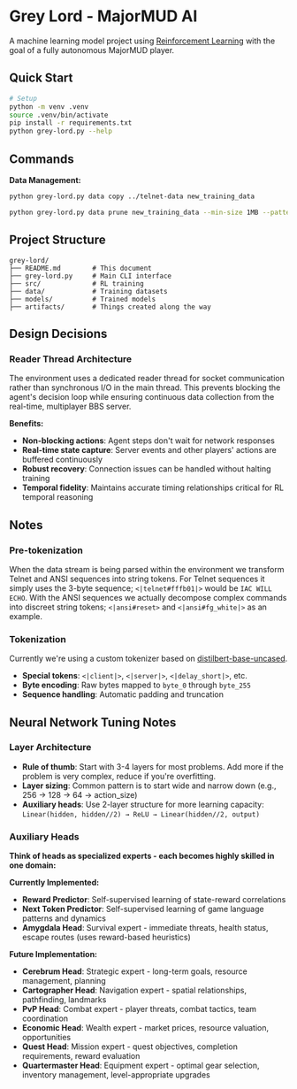 # Grey Lord - MajorMUD AI

A machine learning model project using [Reinforcement Learning](https://en.wikipedia.org/wiki/Reinforcement_learning) with the goal of a fully autonomous MajorMUD player. 

## Quick Start

```bash
# Setup
python -m venv .venv
source .venv/bin/activate
pip install -r requirements.txt
python grey-lord.py --help
```

## Commands

**Data Management:**
```bash
python grey-lord.py data copy ../telnet-data new_training_data
```
```bash
python grey-lord.py data prune new_training_data --min-size 1MB --pattern *.log
```

## Project Structure

```
grey-lord/
├── README.md        # This document
├── grey-lord.py     # Main CLI interface
├── src/             # RL training
├── data/            # Training datasets
├── models/          # Trained models
├── artifacts/       # Things created along the way
```

## Design Decisions

### Reader Thread Architecture
The environment uses a dedicated reader thread for socket communication rather than synchronous I/O in the main thread. This prevents blocking the agent's decision loop while ensuring continuous data collection from the real-time, multiplayer BBS server.

**Benefits:**
- **Non-blocking actions**: Agent steps don't wait for network responses
- **Real-time state capture**: Server events and other players' actions are buffered continuously
- **Robust recovery**: Connection issues can be handled without halting training
- **Temporal fidelity**: Maintains accurate timing relationships critical for RL temporal reasoning

## Notes

### Pre-tokenization
When the data stream is being parsed within the environment we transform Telnet and ANSI sequences into string tokens. For Telnet sequences it simply uses the 3-byte sequence; `<|telnet#fffb01|>` would be `IAC WILL ECHO`. With the ANSI sequences we actually decompose complex commands into discreet string tokens; `<|ansi#reset>` and `<|ansi#fg_white|>` as an example.

### Tokenization
Currently we're using a custom tokenizer based on [distilbert-base-uncased](https://huggingface.co/distilbert/distilbert-base-uncased).
- **Special tokens**: `<|client|>`, `<|server|>`, `<|delay_short|>`, etc.
- **Byte encoding**: Raw bytes mapped to `byte_0` through `byte_255`
- **Sequence handling**: Automatic padding and truncation

## Neural Network Tuning Notes

### Layer Architecture
- **Rule of thumb**: Start with 3-4 layers for most problems. Add more if the problem is very complex, reduce if you're overfitting.
- **Layer sizing**: Common pattern is to start wide and narrow down (e.g., 256 → 128 → 64 → action_size)
- **Auxiliary heads**: Use 2-layer structure for more learning capacity: `Linear(hidden, hidden//2) → ReLU → Linear(hidden//2, output)`

### Auxiliary Heads
**Think of heads as specialized experts - each becomes highly skilled in one domain:**

**Currently Implemented:**
- **Reward Predictor**: Self-supervised learning of state-reward correlations
- **Next Token Predictor**: Self-supervised learning of game language patterns and dynamics
- **Amygdala Head**: Survival expert - immediate threats, health status, escape routes (uses reward-based heuristics)

**Future Implementation:**
- **Cerebrum Head**: Strategic expert - long-term goals, resource management, planning
- **Cartographer Head**: Navigation expert - spatial relationships, pathfinding, landmarks
- **PvP Head**: Combat expert - player threats, combat tactics, team coordination
- **Economic Head**: Wealth expert - market prices, resource valuation, opportunities
- **Quest Head**: Mission expert - quest objectives, completion requirements, reward evaluation
- **Quartermaster Head**: Equipment expert - optimal gear selection, inventory management, level-appropriate upgrades
